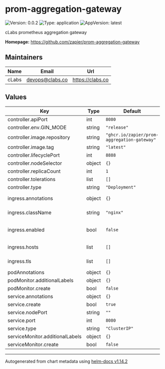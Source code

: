 # prom-aggregation-gateway

![Version: 0.0.2](https://img.shields.io/badge/Version-0.0.2-informational?style=flat-square) ![Type: application](https://img.shields.io/badge/Type-application-informational?style=flat-square) ![AppVersion: latest](https://img.shields.io/badge/AppVersion-latest-informational?style=flat-square)

cLabs prometheus aggregation gateway

**Homepage:** <https://github.com/zapier/prom-aggregation-gateway>

## Maintainers

| Name | Email | Url |
| ---- | ------ | --- |
| cLabs | <devops@clabs.co> | <https://clabs.co> |

## Values

| Key | Type | Default | Description |
|-----|------|---------|-------------|
| controller.apiPort | int | `8080` |  |
| controller.env.GIN_MODE | string | `"release"` |  |
| controller.image.repository | string | `"ghcr.io/zapier/prom-aggregation-gateway"` |  |
| controller.image.tag | string | `"latest"` |  |
| controller.lifecyclePort | int | `8888` |  |
| controller.nodeSelector | object | `{}` |  |
| controller.replicaCount | int | `1` |  |
| controller.tolerations | list | `[]` |  |
| controller.type | string | `"Deployment"` |  |
| ingress.annotations | object | `{}` | Ingress annotations |
| ingress.className | string | `"nginx"` | Ingress class name |
| ingress.enabled | bool | `false` | Enable ingress resource |
| ingress.hosts | list | `[]` | Ingress hostnames |
| ingress.tls | list | `[]` | Ingress TLS configuration |
| podAnnotations | object | `{}` |  |
| podMonitor.additionalLabels | object | `{}` |  |
| podMonitor.create | bool | `false` |  |
| service.annotations | object | `{}` |  |
| service.create | bool | `true` |  |
| service.nodePort | string | `""` |  |
| service.port | int | `8080` |  |
| service.type | string | `"ClusterIP"` |  |
| serviceMonitor.additionalLabels | object | `{}` |  |
| serviceMonitor.create | bool | `false` |  |

----------------------------------------------
Autogenerated from chart metadata using [helm-docs v1.14.2](https://github.com/norwoodj/helm-docs/releases/v1.14.2)

